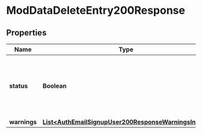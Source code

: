 

# ModDataDeleteEntry200Response


## Properties

| Name | Type | Description | Notes |
|------------ | ------------- | ------------- | -------------|
|**status** | **Boolean** | Always true. If we see this field it means that the entry was deleted. |  |
|**warnings** | [**List&lt;AuthEmailSignupUser200ResponseWarningsInner&gt;**](AuthEmailSignupUser200ResponseWarningsInner.md) |  |  [optional] |



